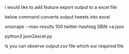 i would like to add feature export output to a excel file


below command converts output tweets into excel



snscrape --max-results 100 twitter-hashtag SBIN >a.json




python3 json2excel.py


ls
you can observe output.csv  file which our required file
